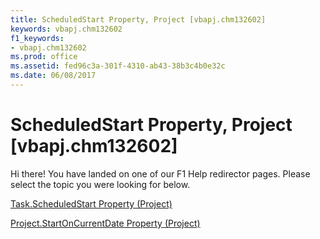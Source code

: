 ```yaml
---
title: ScheduledStart Property, Project [vbapj.chm132602]
keywords: vbapj.chm132602
f1_keywords:
- vbapj.chm132602
ms.prod: office
ms.assetid: fed96c3a-301f-4310-ab43-38b3c4b0e32c
ms.date: 06/08/2017
---
```



# ScheduledStart Property, Project [vbapj.chm132602]

Hi there! You have landed on one of our F1 Help redirector pages. Please select the topic you were looking for below.

[Task.ScheduledStart Property (Project)](http://msdn.microsoft.com/library/f22726f1-2d11-92cf-86c8-48c35a916dd8%28Office.15%29.aspx)

[Project.StartOnCurrentDate Property (Project)](http://msdn.microsoft.com/library/9d2970f4-7767-cf70-66cb-a9179d120187%28Office.15%29.aspx)


